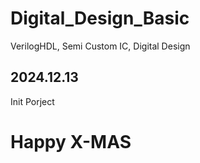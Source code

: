 # Digital_Design_Basic
VerilogHDL, Semi Custom IC, Digital Design

## 2024.12.13
Init Porject


# Happy X-MAS
